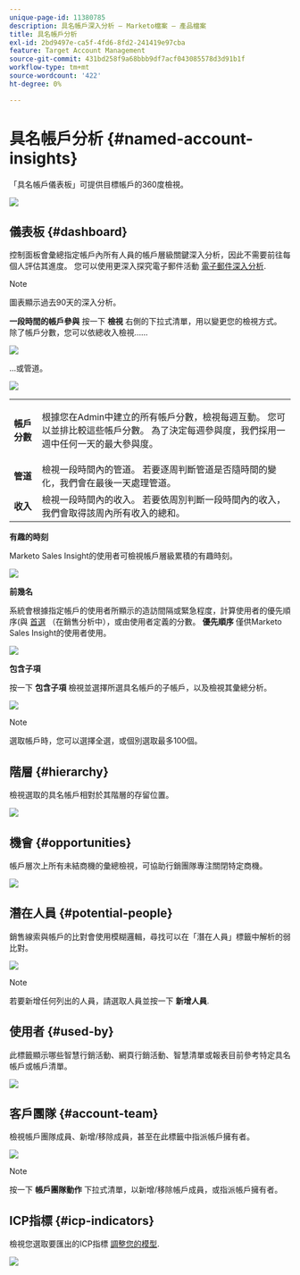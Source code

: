 ```yaml
---
unique-page-id: 11380785
description: 具名帳戶深入分析 — Marketo檔案 — 產品檔案
title: 具名帳戶分析
exl-id: 2bd9497e-ca5f-4fd6-8fd2-241419e97cba
feature: Target Account Management
source-git-commit: 431bd258f9a68bbb9df7acf043085578d3d91b1f
workflow-type: tm+mt
source-wordcount: '422'
ht-degree: 0%

---
```


# 具名帳戶分析 {#named-account-insights}

「具名帳戶儀表板」可提供目標帳戶的360度檢視。

![](assets/one-1.png)

## 儀表板 {#dashboard}

控制面板會彙總指定帳戶內所有人員的帳戶層級關鍵深入分析，因此不需要前往每個人評估其進度。 您可以使用更深入探究電子郵件活動 [電子郵件深入分析](/help/marketo/product-docs/reporting/email-insights/filtering-in-email-insights.md#account-based-marketing).

>[!NOTE]
>
>圖表顯示過去90天的深入分析。

**一段時間的帳戶參與** 按一下 **檢視** 右側的下拉式清單，用以變更您的檢視方式。 除了帳戶分數，您可以依總收入檢視……

![](assets/two-new.png)

...或管道。

![](assets/three-new.png)

<table> 
 <tbody> 
  <tr> 
   <td><strong>帳戶分數</strong></td> 
   <td><p>根據您在Admin中建立的所有帳戶分數，檢視每週互動。 您可以並排比較這些帳戶分數。 為了決定每週參與度，我們採用一週中任何一天的最大參與度。</p></td> 
  </tr> 
  <tr> 
   <td><strong>管道</strong></td> 
   <td>檢視一段時間內的管道。 若要逐周判斷管道是否隨時間的變化，我們會在最後一天處理管道。</td> 
  </tr> 
  <tr> 
   <td><strong>收入</strong></td> 
   <td>檢視一段時間內的收入。 若要依周別判斷一段時間內的收入，我們會取得該周內所有收入的總和。</td> 
  </tr> 
 </tbody> 
</table>

**有趣的時刻**

Marketo Sales Insight的使用者可檢視帳戶層級累積的有趣時刻。

![](assets/int-mom.png)

**前幾名**

系統會根據指定帳戶的使用者所顯示的造訪間隔或緊急程度，計算使用者的優先順序(與 [首選](/help/marketo/product-docs/marketo-sales-insight/msi-for-salesforce/features/stars-and-flames/priority-urgency-relative-score-and-best-bets.md) （在銷售分析中），或由使用者定義的分數。 **優先順序** 僅供Marketo Sales Insight的使用者使用。

![](assets/top-ten.png)

**包含子項**

按一下 **包含子項** 檢視並選擇所選具名帳戶的子帳戶，以及檢視其彙總分析。

![](assets/abm.png)

>[!NOTE]
>
>選取帳戶時，您可以選擇全選，或個別選取最多100個。

## 階層 {#hierarchy}

檢視選取的具名帳戶相對於其階層的存留位置。

![](assets/hierarchy.png)

## 機會 {#opportunities}

帳戶層次上所有未結商機的彙總檢視，可協助行銷團隊專注關閉特定商機。

![](assets/four-1.png)

## 潛在人員 {#potential-people}

銷售線索與帳戶的比對會使用模糊邏輯，尋找可以在「潛在人員」標籤中解析的弱比對。

![](assets/five-1.png)

>[!NOTE]
>
>若要新增任何列出的人員，請選取人員並按一下 **新增人員**.

## 使用者 {#used-by}

此標籤顯示哪些智慧行銷活動、網頁行銷活動、智慧清單或報表目前參考特定具名帳戶或帳戶清單。

![](assets/six-1.png)

## 客戶團隊 {#account-team}

檢視帳戶團隊成員、新增/移除成員，甚至在此標籤中指派帳戶擁有者。

![](assets/seven-1.png)

>[!NOTE]
>
>按一下 **帳戶團隊動作** 下拉式清單，以新增/移除帳戶成員，或指派帳戶擁有者。

## ICP指標 {#icp-indicators}

檢視您選取要匯出的ICP指標 [調整您的模型](/help/marketo/product-docs/target-account-management/account-profiling/account-profiling-ranking-and-tuning.md#model-tuning).

![](assets/eight.png)
